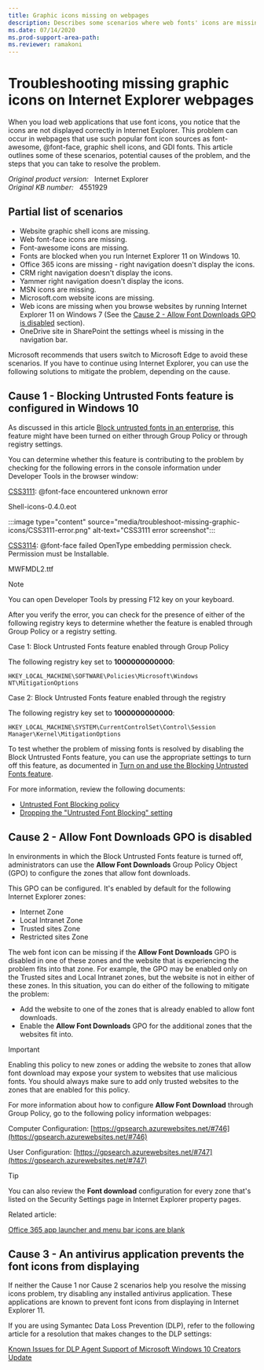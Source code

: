 ```yaml
---
title: Graphic icons missing on webpages
description: Describes some scenarios where web fonts' icons are missing.
ms.date: 07/14/2020
ms.prod-support-area-path:
ms.reviewer: ramakoni
---
```

# Troubleshooting missing graphic icons on Internet Explorer webpages

When you load web applications that use font icons, you notice that the icons are not displayed correctly in Internet Explorer. This problem can occur in webpages that use such popular font icon sources as font-awesome, @font-face, graphic shell icons, and GDI fonts. This article outlines some of these scenarios, potential causes of the problem, and the steps that you can take to resolve the problem.

_Original product version:_ &nbsp; Internet Explorer  
_Original KB number:_ &nbsp; 4551929

## Partial list of scenarios

- Website graphic shell icons are missing.
- Web font-face icons are missing.
- Font-awesome icons are missing.
- Fonts are blocked when you run Internet Explorer 11 on Windows 10.
- Office 365 icons are missing - right navigation doesn't display the icons.
- CRM right navigation doesn't display the icons.
- Yammer right navigation doesn't display the icons.
- MSN icons are missing.
- Microsoft.com website icons are missing.
- Web icons are missing when you browse websites by running Internet Explorer 11 on Windows 7 (See the [Cause 2 - Allow Font Downloads GPO is disabled](#cause-2---allow-font-downloads-gpo-is-disabled) section).
- OneDrive site in SharePoint the settings wheel is missing in the navigation bar.

Microsoft recommends that users switch to Microsoft Edge to avoid these scenarios. If you have to continue using Internet Explorer, you can use the following solutions to mitigate the problem, depending on the cause.

## Cause 1 - Blocking Untrusted Fonts feature is configured in Windows 10

As discussed in this article [Block untrusted fonts in an enterprise](/windows/security/threat-protection/block-untrusted-fonts-in-enterprise), this feature might have been turned on either through Group Policy or through registry settings.

You can determine whether this feature is contributing to the problem by checking for the following errors in the console information under Developer Tools in the browser window:

[CSS3111](/previous-versions/windows/internet-explorer/ie-developer/samples/hh180764(v=vs.85)): @font-face encountered unknown error

Shell-icons-0.4.0.eot

:::image type="content" source="media/troubleshoot-missing-graphic-icons/CSS3111-error.png" alt-text="CSS3111 error screenshot":::

[CSS3114](/previous-versions/windows/internet-explorer/ie-developer/samples/hh180764(v=vs.85)): @font-face failed OpenType embedding permission check. Permission must be Installable.

MWFMDL2.ttf

> [!NOTE]
> You can open Developer Tools by pressing F12 key on your keyboard.

After you verify the error, you can check for the presence of either of the following registry keys to determine whether the feature is enabled through Group Policy or a registry setting.

Case 1: Block Untrusted Fonts feature enabled through Group Policy

The following registry key set to **1000000000000**:

`HKEY_LOCAL_MACHINE\SOFTWARE\Policies\Microsoft\Windows NT\MitigationOptions`

Case 2: Block Untrusted Fonts feature enabled through the registry

The following registry key set to **1000000000000**:

`HKEY_LOCAL_MACHINE\SYSTEM\CurrentControlSet\Control\Session Manager\Kernel\MitigationOptions`

To test whether the problem of missing fonts is resolved by disabling the Block Untrusted Fonts feature, you can use the appropriate settings to turn off this feature, as documented in [Turn on and use the Blocking Untrusted Fonts feature](/windows/security/threat-protection/block-untrusted-fonts-in-enterprise#turn-on-and-use-the-blocking-untrusted-fonts-feature).

For more information, review the following documents:

- [Untrusted Font Blocking policy](https://gpsearch.azurewebsites.net/#10949)
- [Dropping the "Untrusted Font Blocking" setting](/archive/blogs/secguide/dropping-the-untrusted-font-blocking-setting)

## Cause 2 - Allow Font Downloads GPO is disabled

In environments in which the Block Untrusted Fonts feature is turned off, administrators can use the **Allow Font Downloads** Group Policy Object (GPO) to configure the zones that allow font downloads.

This GPO can be configured. It's enabled by default for the following Internet Explorer zones:

- Internet Zone
- Local Intranet Zone
- Trusted sites Zone
- Restricted sites Zone

The web font icon can be missing if the **Allow Font Downloads** GPO is disabled in one of these zones and the website that is experiencing the problem fits into that zone. For example, the GPO may be enabled only on the Trusted sites and Local Intranet zones, but the website is not in either of these zones. In this situation, you can do either of the following to mitigate the problem:

- Add the website to one of the zones that is already enabled to allow font downloads.
- Enable the **Allow Font Downloads** GPO for the additional zones that the websites fit into.

> [!IMPORTANT]
> Enabling this policy to new zones or adding the website to zones that allow font download may expose your system to websites that use malicious fonts. You should always make sure to add only trusted websites to the zones that are enabled for this policy.

For more information about how to configure **Allow Font Download** through Group Policy, go to the following policy information webpages:

Computer Configuration: [https://gpsearch.azurewebsites.net/#746](https://gpsearch.azurewebsites.net/#746)

User Configuration: [https://gpsearch.azurewebsites.net/#747](https://gpsearch.azurewebsites.net/#747)

> [!TIP]
> You can also review the **Font download** configuration for every zone that's listed on the Security Settings page in Internet Explorer property pages.

Related article:

[Office 365 app launcher and menu bar icons are blank](/office365/troubleshoot/Enterprise/blank-app-launcher-and-menu-bar)

## Cause 3 - An antivirus application prevents the font icons from displaying

If neither the Cause 1 nor Cause 2 scenarios help you resolve the missing icons problem, try disabling any installed antivirus application. These applications are known to prevent font icons from displaying in Internet Explorer 11.

If you are using Symantec Data Loss Prevention (DLP), refer to the following article for a resolution that makes changes to the DLP settings:

[Known Issues for DLP Agent Support of Microsoft Windows 10 Creators Update](https://knowledge.broadcom.com/external/article?legacyId=tech240808)
